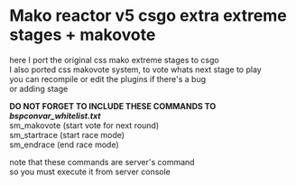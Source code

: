 # Mako reactor v5 csgo extra extreme stages + makovote  
here I port the original css mako extreme stages to csgo  
I also ported css makovote system, to vote whats next stage to play  
you can recompile or edit the plugins if there's a bug  
or adding stage  

**DO NOT FORGET TO INCLUDE THESE COMMANDS TO *bspconvar_whitelist.txt***  
sm_makovote  (start vote for next round)  
sm_startrace  (start race mode)  
sm_endrace  (end race mode)  

note that these commands are server's command  
so you must execute it from server console  
